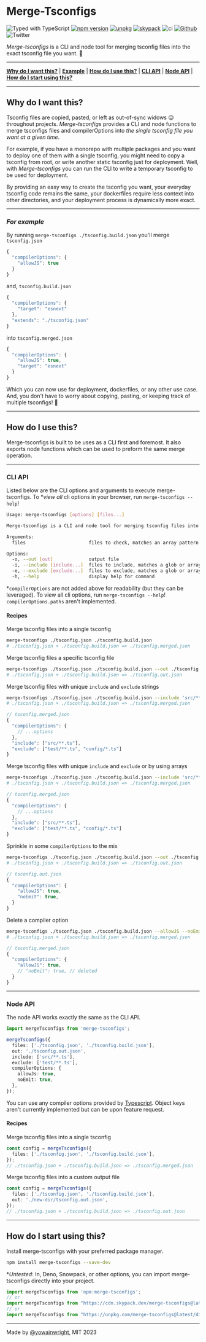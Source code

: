 # Merge-Tsconfigs

![Typed with TypeScript](https://flat.badgen.net/badge/icon/Typed?icon=typescript&label&labelColor=blue&color=555555)
[![npm version](https://badge.fury.io/js/merge-tsconfigs.svg)](https://badge.fury.io/js/merge-tsconfigs)
[![unpkg](https://img.shields.io/badge/unpkg-blue.svg)](https://unpkg.com/merge-tsconfigs@0.1.1/dist/index.js)
[![skypack](https://img.shields.io/badge/skypack-blueviolet.svg)](https://cdn.skypack.dev/merge-tsconfigs?min)
![ci](https://github.com/yowainwright/merge-tsconfigs/actions/workflows/ci.yml/badge.svg)
[![Github](https://badgen.net/badge/icon/github?icon=github&label&color=grey)](https://github.com/yowainwright/merge-tsconfigs)
![Twitter](https://img.shields.io/twitter/url?url=https%3A%2F%2Fgithub.com%2Fyowainwright%2Fmerge-tsconfigs)

_Merge-tsconfigs_ is a CLI and node tool for merging tsconfig files into the exact tsconfig file you want. 💪

---

**[Why do I want this?](#why-do-i-want-this)** | **[Example](#for-example)** | **[How do I use this?](#how-do-i-use-this)** | **[CLI API](#cli-api)** | **[Node API](#node-api)** | **[How do I start using this?](#how-do-i-start-using-this)**

---

## Why do I want this?

Tsconfig files are copied, pasted, or left as out-of-sync widows 😥 throughout projects. _Merge-tsconfigs_ provides a CLI and node functions to merge tsconfigs files and compilerOptions into _the single tsconfig file you want at a given time_.

For example, if you have a monorepo with multiple packages and you want to deploy one of them with a single tsconfig, you might need to copy a tsconfig from root, or write another static tsconfig just for deployment. Well, with _Merge-tsconfigs_ you can run the CLI to write a temporary tsconfig to be used for deployment.

By providing an easy way to create the tsconfig you want, your everyday tsconfig code remains the same, your dockerfiles require less context into other directories, and your deployment process is dynamically more exact.

---

### _For example_

By running `merge-tsconfigs ./tsconfig.build.json` you'll merge `tsconfig.json`
```ts
{
  "compilerOptions": {
    "allowJS": true
  }
}
```

and, `tsconfig.build.json`
```ts
{
  "compilerOptions": {
    "target": "esnext"
  },
  "extends": "./tsconfig.json"
}
```

into `tsconfig.merged.json`
```ts
{
  "compilerOptions": {
    "allowJS": true,
    "target": "esnext"
  }
}
```

Which you can now use for deployment, dockerfiles, or any other use case. And, you don't have to worry about copying, pasting, or keeping track of multiple tsconfigs! 🎉

---

## How do I use this?

Merge-tsconfigs is built to be uses as a CLI first and foremost. It also exports node functions which can be used to preform the same merge operation.

---
### CLI API

Listed below are the CLI options and arguments to execute merge-tsconfigs. To \*_view all_ cli options in your browser, run `merge-tsconfigs --help`!

```sh
Usage: merge-tsconfigs [options] [files...]

Merge-tsconfigs is a CLI and node tool for merging tsconfig files into the exact tsconfig file you want 🛣️

Arguments:
  files                       files to check, matches an array pattern

Options:
  -o, --out [out]             output file
  -i, --include [include...]  files to include, matches a glob or array pattern
  -e, --exclude [exclude...]  files to exclude, matches a glob or array pattern
  -h, --help                  display help for command
```

\*`compilerOptions` are not added above for readability (but they can be leveraged). To view all cli options, run `merge-tsconfigs --help`! `compilerOptions.paths` aren't implemented.

#### Recipes

Merge tsconfig files into a single tsconfig

```sh
merge-tsconfigs ./tsconfig.json ./tsconfig.build.json
# ./tsconfig.json + ./tsconfig.build.json => ./tsconfig.merged.json
```

Merge tsconfig files a specific tsconfig file

```sh
merge-tsconfigs ./tsconfig.json ./tsconfig.build.json --out ./tsconfig.out.json
# ./tsconfig.json + ./tsconfig.build.json => ./tsconfig.out.json
```

Merge tsconfig files with unique `include` and `exclude` strings

```sh
merge-tsconfigs ./tsconfig.json ./tsconfig.build.json --include 'src/**.ts' --exclude 'test/**.ts'
# ./tsconfig.json + ./tsconfig.build.json => ./tsconfig.merged.json
```

```ts
// tsconfig.merged.json
{
  "compilerOptions": {
    // ...options
  },
  "include": ["src/**.ts"],
  "exclude": ["test/**.ts", "config/*.ts"]
}
```

Merge tsconfig files with unique `include` and `exclude` or by using arrays

```sh
merge-tsconfigs ./tsconfig.json ./tsconfig.build.json --include 'src/**.ts' --exclude 'test/**.ts' 'config/*.ts'
# ./tsconfig.json + ./tsconfig.build.json => ./tsconfig.merged.json
```

```ts
// tsconfig.merged.json
{
  "compilerOptions": {
    // ...options
  },
  "include": ["src/**.ts"],
  "exclude": ["test/**.ts", "config/*.ts"]
}
```

Sprinkle in some `compilerOptions` to the mix

```sh
merge-tsconfigs ./tsconfig.json ./tsconfig.build.json --out ./tsconfig.out.json --allowJs true --noEmit true
# ./tsconfig.json + ./tsconfig.build.json => ./tsconfig.out.json
```

```ts
// tsconfig.out.json
{
  "compilerOptions": {
    "allowJS": true,
    "noEmit": true,
  }
}
```

Delete a compiler option

```sh
merge-tsconfigs ./tsconfig.json ./tsconfig.build.json --allowJS --noEmit 'delete'
# ./tsconfig.json + ./tsconfig.build.json => ./tsconfig.merged.json
```

```ts
// tsconfig.merged.json
{
  "compilerOptions": {
    "allowJS": true,
    // "noEmit": true, // deleted
  }
}
```

---

### Node API

The node API works exactly the same as the CLI API.

```ts
import mergeTsconfigs from 'merge-tsconfigs';

mergeTsconfigs({
  files: ['./tsconfig.json', './tsconfig.build.json'],
  out: './tsconfig.out.json',
  include: ['src/**.ts'],
  exclude: ['test/**.ts'],
  compilerOptions: {
    allowJs: true,
    noEmit: true,
  },
});

```

You can use any compiler options provided by [Typescript](https://www.typescriptlang.org/docs/handbook/compiler-options.html). Object keys aren't currently implemented but can be upon feature request.

#### Recipes

Merge tsconfig files into a single tsconfig

```ts
const config = mergeTsconfigs({
  files: ['./tsconfig.json', './tsconfig.build.json'],
});
// ./tsconfig.json + ./tsconfig.build.json => ./tsconfig.merged.json
```

Merge tsconfig files into a custom output file

```ts
const config = mergeTsconfigs({
  files: ['./tsconfig.json', './tsconfig.build.json'],
  out: './new-dir/tsconfig.out.json',
});
// ./tsconfig.json + ./tsconfig.build.json => ./tsconfig.out.json
```

---

## How do I start using this?

Install merge-tsconfigs with your preferred package manager.

```sh
npm install merge-tsconfigs --save-dev
```

\*_Untested_: In, Deno, Snowpack, or other options, you can import merge-tsconfigs directly into your project.
```ts
import mergeTsconfigs from 'npm:merge-tsconfigs';
// or
import mergeTsconfigs from "https://cdn.skypack.dev/merge-tsconfigs@latest";
// or
import mergeTsconfigs from "https://unpkg.com/merge-tsconfigs@latest/dist/index.js";
```

---

Made by [@yowainwright](https://github.com/yowainwright), MIT 2023
